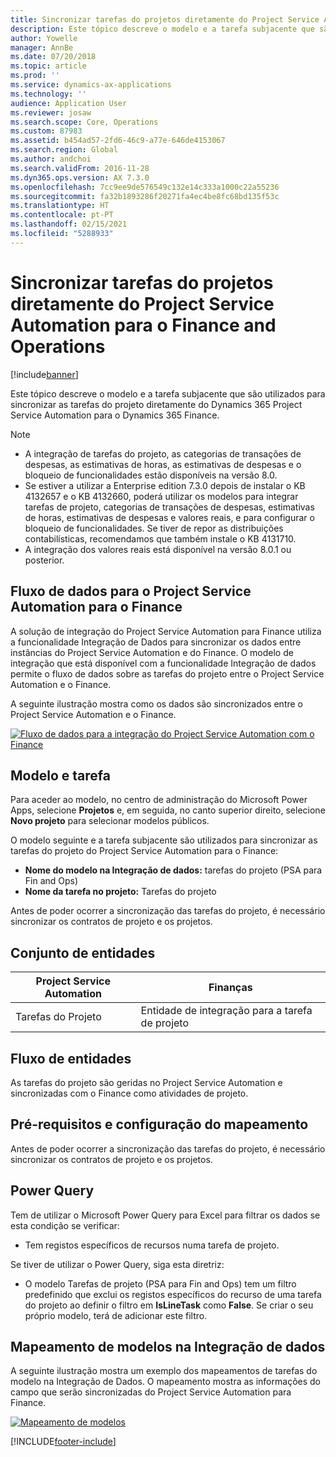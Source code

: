```yaml
---
title: Sincronizar tarefas do projetos diretamente do Project Service Automation para o Finance and Operations
description: Este tópico descreve o modelo e a tarefa subjacente que são utilizados para sincronizar as tarefas do projeto diretamente do Microsoft Dynamics 365 Project Service Automation para o Dynamics 365 Finance.
author: Yowelle
manager: AnnBe
ms.date: 07/20/2018
ms.topic: article
ms.prod: ''
ms.service: dynamics-ax-applications
ms.technology: ''
audience: Application User
ms.reviewer: josaw
ms.search.scope: Core, Operations
ms.custom: 87983
ms.assetid: b454ad57-2fd6-46c9-a77e-646de4153067
ms.search.region: Global
ms.author: andchoi
ms.search.validFrom: 2016-11-28
ms.dyn365.ops.version: AX 7.3.0
ms.openlocfilehash: 7cc9ee9de576549c132e14c333a1000c22a55236
ms.sourcegitcommit: fa32b1893286f20271fa4ec4be8fc68bd135f53c
ms.translationtype: HT
ms.contentlocale: pt-PT
ms.lasthandoff: 02/15/2021
ms.locfileid: "5288933"
---
```

# <a name="synchronize-project-tasks-directly-from-project-service-automation-to-finance-and-operations"></a>Sincronizar tarefas do projetos diretamente do Project Service Automation para o Finance and Operations

[!include[banner](../includes/banner.md)]

Este tópico descreve o modelo e a tarefa subjacente que são utilizados para sincronizar as tarefas do projeto diretamente do Dynamics 365 Project Service Automation para o Dynamics 365 Finance.

> [!NOTE]
> - A integração de tarefas do projeto, as categorias de transações de despesas, as estimativas de horas, as estimativas de despesas e o bloqueio de funcionalidades estão disponíveis na versão 8.0.
> - Se estiver a utilizar a Enterprise edition 7.3.0 depois de instalar o KB 4132657 e o KB 4132660, poderá utilizar os modelos para integrar tarefas de projeto, categorias de transações de despesas, estimativas de horas, estimativas de despesas e valores reais, e para configurar o bloqueio de funcionalidades. Se tiver de repor as distribuições contabilísticas, recomendamos que também instale o KB 4131710.
> - A integração dos valores reais está disponível na versão 8.0.1 ou posterior.

## <a name="data-flow-for-project-service-automation-to-finance"></a>Fluxo de dados para o Project Service Automation para o Finance

A solução de integração do Project Service Automation para Finance utiliza a funcionalidade Integração de Dados para sincronizar os dados entre instâncias do Project Service Automation e do Finance. O modelo de integração que está disponível com a funcionalidade Integração de dados permite o fluxo de dados sobre as tarefas do projeto entre o Project Service Automation e o Finance.

A seguinte ilustração mostra como os dados são sincronizados entre o Project Service Automation e o Finance.

[![Fluxo de dados para a integração do Project Service Automation com o Finance](./media/ProjectTasksFlow.png)](./media/ProjectTasksFlow.png)

## <a name="template-and-task"></a>Modelo e tarefa

Para aceder ao modelo, no centro de administração do Microsoft Power Apps, selecione **Projetos** e, em seguida, no canto superior direito, selecione **Novo projeto** para selecionar modelos públicos.

O modelo seguinte e a tarefa subjacente são utilizados para sincronizar as tarefas do projeto do Project Service Automation para o Finance:

- **Nome do modelo na Integração de dados:** tarefas do projeto (PSA para Fin and Ops)
- **Nome da tarefa no projeto:** Tarefas do projeto

Antes de poder ocorrer a sincronização das tarefas do projeto, é necessário sincronizar os contratos de projeto e os projetos.

## <a name="entity-set"></a>Conjunto de entidades

| Project Service Automation | Finanças                             |
|----------------------------|-------------------------------------|
| Tarefas do Projeto              | Entidade de integração para a tarefa de projeto |

## <a name="entity-flow"></a>Fluxo de entidades

As tarefas do projeto são geridas no Project Service Automation e sincronizadas com o Finance como atividades de projeto.

## <a name="prerequisites-and-mapping-setup"></a>Pré-requisitos e configuração do mapeamento

Antes de poder ocorrer a sincronização das tarefas do projeto, é necessário sincronizar os contratos de projeto e os projetos.

## <a name="power-query"></a>Power Query

Tem de utilizar o Microsoft Power Query para Excel para filtrar os dados se esta condição se verificar:

- Tem registos específicos de recursos numa tarefa de projeto.

Se tiver de utilizar o Power Query, siga esta diretriz:

- O modelo Tarefas de projeto (PSA para Fin and Ops) tem um filtro predefinido que exclui os registos específicos do recurso de uma tarefa do projeto ao definir o filtro em **IsLineTask** como **False**. Se criar o seu próprio modelo, terá de adicionar este filtro.

## <a name="template-mapping-in-data-integration"></a>Mapeamento de modelos na Integração de dados

A seguinte ilustração mostra um exemplo dos mapeamentos de tarefas do modelo na Integração de Dados. O mapeamento mostra as informações do campo que serão sincronizadas do Project Service Automation para Finance.

[![Mapeamento de modelos](./media/ProjectTasksMapping.png)](./media/ProjectTasksMapping.png)


[!INCLUDE[footer-include](../includes/footer-banner.md)]